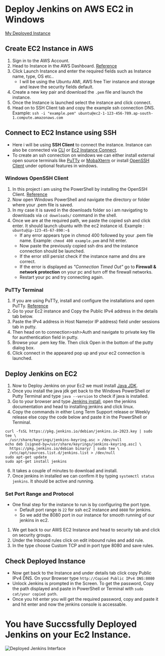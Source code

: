 # Deploy Jenkins on AWS EC2 in Windows
[My Deployed Instance](http://ec2-3-109-185-235.ap-south-1.compute.amazonaws.com:8080/login?from=%2F)
## Create EC2 Instance in AWS
1. Sign in to the AWS Account.
2. Head to Instance in the AWS Dashboard. [Reference](https://www.google.com/search?q=create+ec2+instance+2023&sca_esv=560305232&rlz=1C1CHBF_enIN962IN963&biw=1536&bih=707&tbm=vid&sxsrf=AB5stBgTOmnsWP7o6hjj5Br1p6bk1lzOPQ%3A1693043943986&ei=58zpZLDoO_qtseMPj4y2iAI&ved=0ahUKEwjw9_qWiPqAAxX6VmwGHQ-GDSEQ4dUDCA0&uact=5&oq=create+ec2+instance+2023&gs_lp=Eg1nd3Mtd2l6LXZpZGVvIhhjcmVhdGUgZWMyIGluc3RhbmNlIDIwMjMyBRAhGKABSMULUHlYzAlwAHgAkAEAmAHCAaABnweqAQMwLja4AQPIAQD4AQHCAgQQIxgnwgIFEAAYgATCAggQABiKBRiRAsICBxAAGIoFGEPCAggQIRgWGB4YHYgGAQ&sclient=gws-wiz-video#fpstate=ive&vld=cid:5aef662e,vid:0Gz-PUnEUF0)
3. Click Launch Instance and enter the required fields such as Instance name, type, OS etc..
   - I will be using the Ubuntu AMI, AWS free Tier instance and storage and leave the security fields default.
5. Create a new key pair and download the `.pem` file and launch the instance.
6. Once the Instance is launched select the instance and click connect.
7. Head on to SSH Client tab and copy the example ssh connection DNS. Example: `ssh -i "example.pem" ubuntu@ec2-1-123-456-789.ap-south-1.compute.amazonaws.com`
## Connect to EC2 Instance using SSH
*  Here i will be using **SSH Client** to connect the instance. Instance can also be connected via [CLI](https://www.youtube.com/watch?v=crNyDkR3ulU) or [Ec2 Instance Connect](https://www.google.com/search?sca_esv=560305232&rlz=1C1CHBF_enIN962IN963&hl=en&sxsrf=AB5stBjTRdOVbO2JSvE5SkP8NtsP7TgmGQ:1693044452664&q=ec2+instance+connect&tbm=vid&source=lnms&sa=X&ved=2ahUKEwj6l8KJivqAAxUDS2wGHdPfBCAQ0pQJegQIDRAB&biw=1536&bih=707&dpr=1.25#fpstate=ive&vld=cid:fdb639e3,vid:lxSNeF7BAII).
*  To create an ssh connection on windows we can either install external open source terminals like [PuTTy](https://www.chiark.greenend.org.uk/~sgtatham/putty/latest.html) or [MobaXterm](https://mobaxterm.mobatek.net/download-home-edition.html) or install [OpenSSH Client](https://www.google.com/search?sca_esv=560314180&rlz=1C1CHBF_enIN962IN963&sxsrf=AB5stBgdC_oXMBEK1BtPLz6LvC4_sQxA9g:1693047155519&q=how+to+install+open+ssh+client+in+windows+10&tbm=vid&source=lnms&sa=X&ved=2ahUKEwiYnKuSlPqAAxVp-zgGHUL3Cf8Q0pQJegQIBxAB&biw=1536&bih=707&dpr=1.25#fpstate=ive&vld=cid:d32f8674,vid:g2I6en4Mdjo) under optional features in windows.
### Windows OpenSSH Client 
1. In this project i am using the PowerShell by installing the OpenSSH Client. [Reference](https://youtu.be/sJ3SJ-66-F8)
3. Now open Windows PowerShell and navigate the directory or folder where your .pem file is saved.
4. In my case it is saved in the downloads folder so i am navigating to downloads via `cd downloads/` command in the shell.
5. Once we are at the required path, we paste the copied ssh and click enter. It should launch ubuntu with the ec2 instance id. Example : `ubuntu@ip-123-45-67-890:~$ `
   - If any error appears type in  chmod 400 followed by your .pem file name. Example: `chmod 400 example.pem` and hit enter.
   - Now paste the previously copied ssh dns and the instance connection should be launched. 
   - If the error still persist check if the instance name and dns are correct.
   - If the error is displayed as *"Connection Timed Out"* go to **Firewall & network protection** on your pc and turn off the firewall networks.
   - Restart your pc and try connecting again.
### PuTTy Terminal
1. If you are using PuTTy, install and configure the installations and open PuTTy. [Reference](https://www.youtube.com/watch?v=jv-dgOfFN4o)
3. Go to your Ec2 instance and Copy the Public IPv4 address in the details tab below.
4. Paste the IPv4 address in Host Name(or IP address) field under sessions tab in putty.
5. Then head on to connection>ssh>Auth and navigate to private key file for aunthentication field in putty.
6. Browse your .pem key file. Then click Open in the bottom of the putty dialog box.
7. Click connect in the appeared pop up and your ec2 connection is launched.
## Deploy Jenkins on EC2
1. Now to Deploy Jenkins on your Ec2 we must install [Java JDK](https://www.oracle.com/in/java/technologies/downloads/). 
2. Once you install the java jdk get back to the Windows PowerShell or Putty Terminal and type `java --version` to check if java is installed.
3. Go to your browser and type [Jenkins install](https://www.jenkins.io/doc/book/installing/linux/), open the jenkins documentation and head to installing jenkins and click linux.
4. Copy the commands in either Long Term Support release or Weekly release else copy the code below and paste it in the PowerShell or Terminal.
```
curl -fsSL https://pkg.jenkins.io/debian/jenkins.io-2023.key | sudo tee \
  /usr/share/keyrings/jenkins-keyring.asc > /dev/null
echo deb [signed-by=/usr/share/keyrings/jenkins-keyring.asc] \
  https://pkg.jenkins.io/debian binary/ | sudo tee \
  /etc/apt/sources.list.d/jenkins.list > /dev/null
sudo apt-get update
sudo apt-get install jenkins
```
6. It takes a couple of minutes to download and install.
7. Once jenkins in installed we can confirm it by typing `systemctl status jenkins`. It should be active and running.
### Set Port Range and Protocol
*  One final step for the instance to run is by configuring the port type. 
   - Default port range is `22` for ssh ec2 instance and `8080` for jenkins.
   - So we add the 8080 port in our instance for smooth running of our jenkins in ec2.
1. We get back to our AWS EC2 Instance and head to security tab and click on security groups.
2. Under the Inbound rules click on edit inbound rules and add rule.
3. In the type choose Custom TCP and in port type 8080 and save rules.
## Check Deployed Instance
*  Now get back to the Instance and under details tab click copy Public IPv4 DNS. On your Browser type `http://Copied Public IPv4 DNS:8080`
*  Unlock Jenkins is prompted in the Screen. To get the password, Copy the path displayed and paste in PowerShell or Terminal with `sudo cat/your copied path`.
*  Once you hit enter you will get the required password, copy and paste it and hit enter and now the jenkins console is accessable.
# You have Succssfully Deployed Jenkins on your Ec2 Instance.
![Deployed Jenkins Interface](https://github.com/samyukthavenugopal/AWS-Projects/assets/71750386/c67cb5d8-64ef-4653-8afe-5466e6f9fc82)

